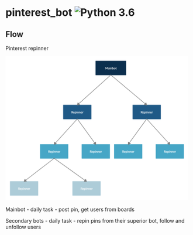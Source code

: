 # pinterest_bot ![Python 3.6](https://img.shields.io/static/v1?label=Python&message=3.6%20|%203.7&color=blue)

## Flow

Pinterest repinner

<img src="files/resources/images/Pinterest%20bot.png" width="500">


Mainbot - daily task - post pin, get users from boards

Secondary bots - daily task - repin pins from their superior bot, follow and unfollow users

